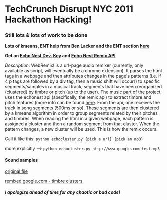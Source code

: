 # TechCrunch Disrupt NYC 2011 Hackathon Hacking!
### Still lots & lots of work to be done
**Lots of kmeans, ENT help from Ben Lacker and the ENT section [here](http://web.cs.swarthmore.edu/~turnbull/Papers/Tingle_Autotag_MIR10.pdf)**

**Get an [Echo Nest Dev. Key](http://developer.echonest.com/docs/v4/) and [Echo Nest Remix API](http://code.google.com/p/echo-nest-remix/)**

*Description*:
WebRemix! is a url-page audio remixer (currently, only available as script, will eventually be a chrome extension). It parses the html tags in a webpage and then attributes changes in the page's patterns (i.e. if 4 p tags are followed by a div tag, then a music shift will occurr) to specific segments/samples in a musical track, segments that have been reorganized (clustered) by timbre or pitch (up to the user). The music part of the project uses the echonest api (specifically, the remix api) to extract timbre and pitch features (more info can be found [here](http://developer.echonest.com/docs/v4/_static/AnalyzeDocumentation_2.2.pdf). From the api, one receives the track in song segments (500ms or so). These segments are then clustered by a kmeans algorithm in order to group segments related by their pitches and timbres. When reading the html in a given webpage, each pattern is assigned a cluster and then a random segment from that cluster. When the pattern changes, a new cluster will be used. This is how the remix occurs. 

Call it like this: `python echocluster.py {pick a url} {pick an mp3}`

more explicitly --> `python echocluster.py http://www.google.com test.mp3`

#### Sound samples
[original file](http://dl.dropbox.com/u/13241544/canon.mp3)

[remixed google.com - timbre clusters](http://dl.dropbox.com/u/13241544/remix.wav)

##### I apologize ahead of time for any chaotic or bad code!


